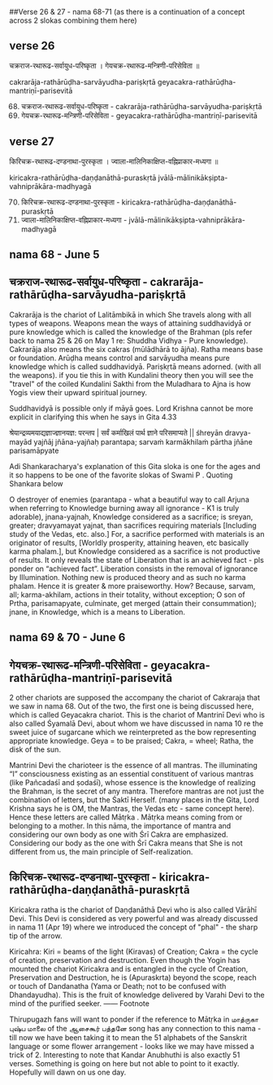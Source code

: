 ##Verse 26 & 27  - nama 68-71 (as there is a continuation of a concept across 2 slokas combining them here)

## verse 26

चक्रराज-रथारूढ-सर्वायुध-परिष्कृता ।
गेयचक्र-रथारूढ-मन्त्रिणी-परिसेविता ॥

cakrarāja-rathārūḍha-sarvāyudha-pariṣkṛtā 
geyacakra-rathārūḍha-mantriṇī-parisevitā

68. चक्रराज-रथारूढ-सर्वायुध-परिष्कृता - cakrarāja-rathārūḍha-sarvāyudha-pariṣkṛtā 
69. गेयचक्र-रथारूढ-मन्त्रिणी-परिसेविता - geyacakra-rathārūḍha-mantriṇī-parisevitā

## verse 27

किरिचक्र-रथारूढ-दण्डनाथा-पुरस्कृता ।
ज्वाला-मालिनिकाक्षिप्त-वह्निप्राकार-मध्यगा ॥ 

kiricakra-rathārūḍha-daṇḍanāthā-puraskṛtā 
jvālā-mālinikākṣipta-vahniprākāra-madhyagā 

70.  किरिचक्र-रथारूढ-दण्डनाथा-पुरस्कृता - kiricakra-rathārūḍha-daṇḍanāthā-puraskṛtā
71.  ज्वाला-मालिनिकाक्षिप्त-वह्निप्राकार-मध्यगा - jvālā-mālinikākṣipta-vahniprākāra-madhyagā

## nama 68 - June 5 

## चक्रराज-रथारूढ-सर्वायुध-परिष्कृता - cakrarāja-rathārūḍha-sarvāyudha-pariṣkṛtā

Cakrarāja is the chariot of Lalitāmbikā in which She travels along with all types of weapons. Weapons mean the ways of attaining suddhavidyā or pure knowledge which is called the knowledge of the Brahman (pls refer back to nama 25 & 26 on May 1 re: Shuddha Vidhya - Pure knowledge). Cakrarāja also means the six cakras (mūlādhārā to ājña). Ratha means base or foundation. Arūḍha means control and sarvāyudha means pure knowledge which is called suddhavidyā.  Pariṣkṛtā means adorned. (with all the weapons).  if you tie this in with Kundalini theory then you will see the "travel" of the coiled Kundalini Sakthi from the Muladhara to Ajna is how Yogis view their upward spiritual journey. 

Suddhavidyā is possible only if māyā goes.  Lord Krishna cannot be more explicit in clarifying this when he says in Gita 4.33 

श्रेयान्द्रव्यमयाद्यज्ञाज्ज्ञानयज्ञ: परन्तप | सर्वं कर्माखिलं पार्थ ज्ञाने परिसमाप्यते ||
śhreyān dravya-mayād yajñāj jñāna-yajñaḥ parantapa; sarvaṁ karmākhilaṁ pārtha jñāne parisamāpyate

Adi Shankaracharya's explanation of this Gita sloka is one for the ages and it so happens to be one of the favorite slokas of Swami P . Quoting Shankara below 

O destroyer of enemies (parantapa - what a beautiful way to call Arjuna when referring to Knowledge burning away all ignorance - K1 is truly adorable), jnana-yajnah, Knowledge considered as a sacrifice; is sreyan, greater; dravyamayat yajnat, than sacrifices requiring materials [Including study of the Vedas, etc. also.] For, a sacrifice performed with materials is an originator of results, [Worldly prosperity, attaining heaven, etc basically karma phalam.], but Knowledge considered as a sacrifice is not productive of results. It only reveals the state of Liberation that is an achieved fact - pls ponder on “achieved fact”. Liberation consists in the removal of ignorance by Illumination. Nothing new is produced theory and as such no karma phalam. Hence it is greater & more praiseworthy. How? Because, sarvam, all; karma-akhilam, actions in their totality, without exception; O son of Prtha, parisamapyate, culminate, get merged (attain their consummation); jnane, in Knowledge, which is a means to Liberation.

## nama 69 & 70 - June 6 

## गेयचक्र-रथारूढ-मन्त्रिणी-परिसेविता - geyacakra-rathārūḍha-mantriṇī-parisevitā

2 other chariots are supposed the accompany the chariot of Cakraraja that we saw in nama 68. Out of the two, the first one is being discussed here, which is called Geyacakra chariot. This is the chariot of Mantrinī Devi who is also called Śyamalā Devi, about whom we have discussed in nama 10 re the sweet juice of sugarcane which we reinterpreted as the bow representing appropriate knowledge.  Geya =  to be praised; Cakra, = wheel; Ratha, the disk of the sun. 

Mantrini Devi the charioteer is the essence of all mantras. The illuminating “I” consciousness existing as an essential constituent of various mantras (like Pañcadaśī and ṣodaśī), whose essence is the knowledge of realizing the Brahman, is the secret of any mantra. Therefore mantras are not just the combination of letters, but the Śaktī Herself. (many places in the Gita, Lord Krishna says he is OM, the Mantras, the Vedas etc - same concept here). Hence these letters are called Mātṛka . Mātṛka means coming from or belonging to a mother. In this nāma, the importance of mantra and considering our own body as one with Śrī Cakra are emphasized. Considering our body as the one with Śrī Cakra means that She is not different from us, the main principle of Self-realization.

## किरिचक्र-रथारूढ-दण्डनाथा-पुरस्कृता - kiricakra-rathārūḍha-daṇḍanāthā-puraskṛtā

Kiricakra ratha is the chariot of Daṇḍanāthā Devi who is also called Vārāhī Devi. This Devi is considered as very powerful and was already discussed in nama 11 (Apr 19)  where we introduced the concept of "phal" - the sharp tip of the arrow.

Kiricahra: Kiri = beams of the light (Kiravas) of Creation; Cakra = the cycle of creation, preservation and destruction. Even though the Yogin has mounted the chariot Kiricakra and is entangled in the cycle of Creation, Preservation and Destruction, he is (Apuraskrta) beyond the scope, reach or touch of Dandanatha (Yama or Death; not to be confused with Dhandayudha). This is the fruit of knowledge delivered by Varahi Devi to the mind of the purified seeker.
——
Footnote 

Thirupugazh fans will want to ponder if the reference to Mātṛka in மாத்ருகா புஷ்ப மாலை of the ஆசைகூர் பத்தனே song has  any connection to this nama - till now we have been taking it to mean the 51 alphabets of the Sanskrit language or some flower arrangement - looks like we may have missed a trick of 2. Interesting to note that Kandar Anubhuthi is also exactly 51 verses. Something is going on here but not able to point to it exactly. Hopefully will dawn on us one day.
